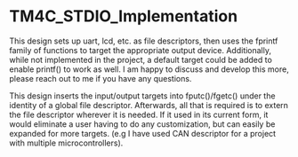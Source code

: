 # TM4C_STDIO_Implementation

This design sets up uart, lcd, etc. as file descriptors, then uses the fprintf family of functions to target the appropriate output 
device. Additionally, while not implemented in the project, a default target could be added to enable printf() to work as well. I am happy
to discuss and develop this more, please reach out to me if you have any questions. 

This design inserts the input/output targets into fputc()/fgetc() under the identity of a global file descriptor. Afterwards, all that is 
required is to extern the file descriptor wherever it is needed. If it used in its current form, it would eliminate a user having to do
any customization, but can easily be expanded for more targets. (e.g I have used CAN descriptor for a project with multiple 
microcontrollers). 
